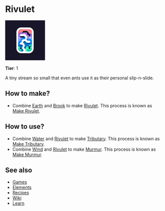 # Rivulet

![](../images/item.rivulet.png)

**Tier**: 1

A tiny stream so small that even ants use it as their personal slip-n-slide.

## How to make?

* Combine [Earth](/wiki/elements/earth) and [Brook](/wiki/elements/brook) to make [Rivulet](/wiki/elements/rivulet). This process is known as [Make Rivulet](/wiki/recipes/make-rivulet).

## How to use?

* Combine [Water](/wiki/elements/water) and [Rivulet](/wiki/elements/rivulet) to make [Tributary](/wiki/elements/tributary). This process is known as [Make Tributary](/wiki/recipes/make-tributary).
* Combine [Wind](/wiki/elements/wind) and [Rivulet](/wiki/elements/rivulet) to make [Murmur](/wiki/elements/murmur). This process is known as [Make Murmur](/wiki/recipes/make-murmur).

## See also

* [Games](/wiki/games)
* [Elements](/wiki/elements)
* [Recipes](/wiki/recipes)
* [Wiki](/wiki/index)
* [Learn](/learn/index)